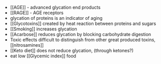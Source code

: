 - [[AGE]] - advanced glycation end products
- [[RAGE]] - AGE receptors
- glycation of proteins is an indicator of aging
- [[Glycotoxins]] created by heat reaction between proteins and sugars
- [[Smoking]] increases glycation
- [[Acarbose]] reduces glycation by blocking carbohydrate digestion
- Toxic effects difficult to distinguish from other great produced toxins, [[nitrosamines]] 
- [[Keto diet]] does not reduce glycation, (through ketones?)
- eat low [[Glycemic index]] food